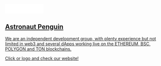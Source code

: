 <p id="readme"><a href="https://astronautpenguin.com/"><img width="25%" src="./public/assets/logo-big.png"/></p>

## Astronaut Penguin
We are an independent development group, with plenty experience but not limited in web3 and several dApps working live on the ETHEREUM, BSC, POLYGON and TON blockchains.

Click or logo and check our website!
